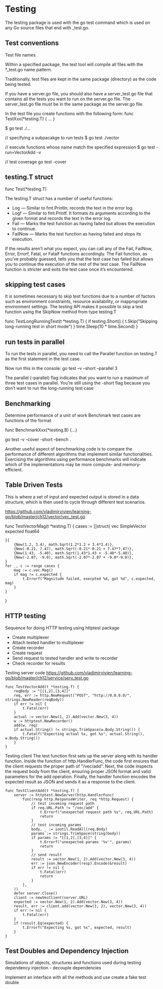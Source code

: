 # Testing 

The testing package is used with the go test command which is used on any Go source files that end with _test.go.


## Test conventions

Test file names

Within a specified package, the test tool will compile all
files with the *_test.go name pattern.

Traditionally, test files are kept in the same package (directory) as the code being tested.

If you have a server.go file, you should also have a server_test.go file that contains all the tests you want to run on the server.go file. The server_test.go file must be in the same package as the server.go file.

In the test file you create functions with the following form:
func TestXxx(*testing.T) { … }


$ go test ./...

// specifying a subpacakge to run tests
$ go test ./vector 

// execute functions whose name match the specified expression 
$ go test -run=VectorAdd -v

// test coverage 
go test -cover

## testing.T struct 

func Test<Name>(*testing.T)

The testing.T struct has a number of useful functions:
- Log — Similar to fmt.Println; records the text in the error log.
- Logf — Similar to fmt.Printf. It formats its arguments according to the given format and records the text in the error log.
- Fail — Marks the test function as having failed but allows the execution to continue.
- FailNow — Marks the test function as having failed and stops its execution.

If the results aren’t what you expect, you can call any of the Fail, FailNow,
Error, Errorf, Fatal, or Fatalf functions accordingly. The Fail function, as
you’ve probably guessed, tells you that the test case has failed but allows you to continue
the execution of the rest of the test case. The FailNow function is stricter and
exits the test case once it’s encountered.


## skipping test cases

It is sometimes necessary to skip test functions due to a number of factors such as
environment constraints, resource availability, or inappropriate environment settings. The testing API makes it possible to skip a test function using the SkipNow method from type testing.T

func TestLongRunningTest(t *testing.T) {
    if testing.Short() {
        t.Skip("Skipping long-running test in short mode")
    }
    time.Sleep(10 * time.Second)
}

## run tests in parallel

To run the tests in parallel, you
need to call the Parallel function on testing.T as the first statement in the test case.

Now run this in the console:
go test –v –short –parallel 3

The parallel (-parallel) flag indicates that you want to run a maximum of three test
cases in parallel. You’re still using the -short flag because you don’t want to run the
long-running test case


## Benchmarking


Determine performance of a unit of work 
Benchmark test cases are functions of the format

func BenchmarkXxx(*testing.B) {...}

go test -v -cover -short –bench .


Another useful aspect of benchmarking code is to compare the performance of different
algorithms that implement similar functionalities. Exercising the algorithms using
performance benchmarks will indicate which of the implementations may be more
compute- and memory-efficient.

## Table Driven Tests

This is where a set of input and expected output is stored in a data structure, which is then used to cycle through different test scenarios.

https://github.com/vladimirvivien/learning-go/blob/master/ch12/vector/vec_test.go

func TestVectorMag(t *testing.T) {
	cases := []struct{
		vec SimpleVector
		expected float64

	}{
    	{New(1.2, 3.4), math.Sqrt(1.2*1.2 + 3.4*3.4)},
		{New(-0.21, 7.47), math.Sqrt(-0.21*-0.21 + 7.47*7.47)},
		{New(1.43, -5.40), math.Sqrt(1.43*1.43 + -5.40*-5.40)},
		{New(-2.07, -9.0), math.Sqrt(-2.07*-2.07 + -9.0*-9.0)},
	}
	for _, c := range cases {
		mag := c.vec.Mag()
		if mag != c.expected {
			t.Errorf("Magnitude failed, execpted %d, got %d", c.expected, mag)
		}
	}
}


## HTTP testing 

Sequence for doing HTTP testing using httptest package
- Create multiplexer
- Attach tested handler to multiplexer
- Create recorder
- Create request
- Send request to tested handler and write to recorder
- Check recorder for results 

Testing server code 
https://github.com/vladimirvivien/learning-go/blob/master/ch12/service/serv_test.go

```
func TestVectorAdd(t *testing.T) {
	reqBody := "[[1,2],[3,4]]"
	req, err := http.NewRequest("POST", "http://0.0.0.0/", strings.NewReader(reqBody))
	if err != nil {
		t.Fatal(err)
	}
	actual := vector.New(1, 2).Add(vector.New(3, 4))
	w := httptest.NewRecorder()
	add(w, req)
	if actual.String() != strings.TrimSpace(w.Body.String()) {
		t.Fatalf("Expecting actual %s, got %s", actual.String(), w.Body.String())
	}
}
```


Testing client
The test function first sets up the server along with its handler function. Inside the function of http.HandlerFunc, the code first ensures that the client requests the proper path of "/vec/add". Next, the code inspects the request body from the client, ensuring proper JSON format and valid parameters for the add operation. Finally, the handler function encodes the expected result as JSON and sends it as a response to the client.



```
func TestClientAdd(t *testing.T) {
	server := httptest.NewServer(http.HandlerFunc(
		func(resp http.ResponseWriter, req *http.Request) {
			// test incoming request path
			if req.URL.Path != "/vec/add" {
				t.Errorf("unexpected request path %s", req.URL.Path)
				return
			}
			// test incoming params
			body, _ := ioutil.ReadAll(req.Body)
			params := strings.TrimSpace(string(body))
			if params != "[[1,2],[3,4]]" {
				t.Errorf("unexpected params '%v'", params)
				return
			}
			// send result
			result := vector.New(1, 2).Add(vector.New(3, 4))
			err := json.NewEncoder(resp).Encode(&result)
			if err != nil {
				t.Fatal(err)
				return
			}
		},
	))
	defer server.Close()
	client := newVecClient(server.URL)
	expected := vector.New(1, 2).Add(vector.New(3, 4))
	result, err := client.add(vector.New(1, 2), vector.New(3, 4))
	if err != nil {
		t.Fatal(err)
	}
	if !result.Eq(expected) {
		t.Errorf("Expecting %s, got %s", expected, result)
	}
}

```

## Test Doubles and Dependency Injection
Simulations of objects, structures and functions used during testing 
dependency injection - decouple dependencies 

Implement an interface with all the methods and use create a fake test double 



